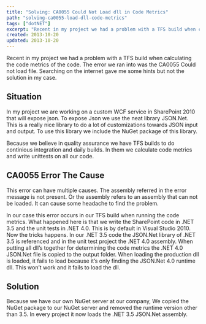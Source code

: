 ```yaml
---
title: "Solving: CA0055 Could Not Load dll in Code Metrics"
path: "solving-ca0055-load-dll-code-metrics"
tags: ["dotNET"]
excerpt: "Recent in my project we had a problem with a TFS build when calculating the code metrics of the code. The error we ran into was the CA0055 Could not load file. Searching on the internet gave me some hints but not the solution in my case."
created: 2013-10-20
updated: 2013-10-20
---
```



Recent in my project we had a problem with a TFS build when calculating the code metrics of the code. The error we ran into was the CA0055 Could not load file. Searching on the internet gave me some hints but not the solution in my case.

## Situation

In my project we are working on a custom WCF service in SharePoint 2010 that will expose json. To expose Json we use the neat library JSON.Net. This is a really nice library to do a lot of customizations towards JSON input and output. To use this library we include the NuGet package of this library.

Because we believe in quality assurance we have TFS builds to do continious integration and daily builds. In them we calculate code metrics and write unittests on all our code.

## CA0055 Error The Cause

This error can have multiple causes. The assembly referred in the error message is not present. Or the assembly refers to an assembly that can not be loaded. It can cause some headache to find the problem.

In our case this error occurs in our TFS build when running the code metrics. What happened here is that we write the SharePoint code in .NET 3.5 and the unit tests in .NET 4.0. This is by default in Visual Studio 2010. Now the tricks happens. In our .NET 3.5 code the JSON.Net library of .NET 3.5 is referenced and in the unit test project the .NET 4.0 assembly. When putting all dll’s together for determining the code metrics the .NET 4.0 JSON.Net file is copied to the output folder. When loading the production dll is loaded, it fails to load because it’s only finding the JSON.Net 4.0 runtime dll. This won’t work and it fails to load the dll.

## Solution

Because we have our own NuGet server at our company, We copied the NuGet package to our NuGet server and removed the runtime version other than 3.5. In every project it now loads the .NET 3.5 JSON.Net assembly.
